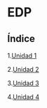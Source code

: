 # EDP
## Índice
1.[Unidad 1](Unidad1/teoria.md)

2.[Unidad 2](subtemas/formacanonica.md)

3.[Unidad 3](ejercicios/prueba.md)

4.[Unidad 4](subtemas/cuasilineales.md)